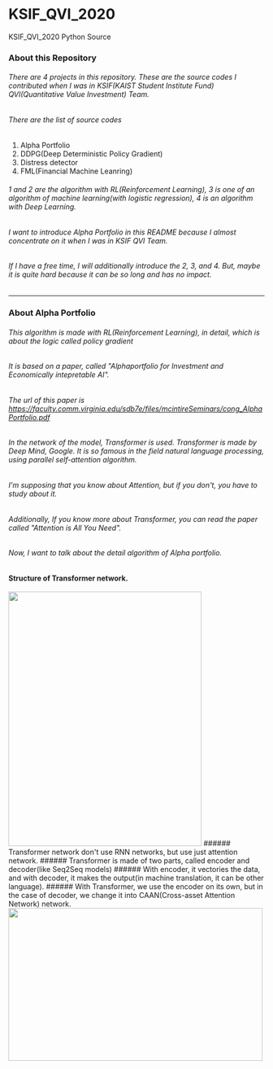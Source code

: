 # KSIF_QVI_2020
KSIF_QVI_2020 Python Source

### About this Repository
###### There are 4 projects in this repository. These are the source codes I contributed when I was in KSIF(KAIST Student Institute Fund) QVI(Quantitative Value Investment) Team.
###### There are the list of source codes
1. Alpha Portfolio
2. DDPG(Deep Deterministic Policy Gradient)
3. Distress detector
4. FML(Financial Machine Leanring)

###### 1 and 2 are the algorithm with RL(Reinforcement Learning), 3 is one of an algorithm of machine learning(with logistic regression), 4 is an algorithm with Deep Learning.
###### I want to introduce Alpha Portfolio in this README because I almost concentrate on it when I was in KSIF QVI Team.
###### If I have a free time, I will additionally introduce the 2, 3, and 4. But, maybe it is quite hard because it can be so long and has no impact.

--------------------------------------------------------------
### About Alpha Portfolio
###### This algorithm is made with RL(Reinforcement Learning), in detail, which is about the logic called policy gradient
###### It is based on a paper, called "Alphaportfolio for Investment and Economically intepretable AI".
###### The url of this paper is <https://faculty.comm.virginia.edu/sdb7e/files/mcintireSeminars/cong_AlphaPortfolio.pdf>
###### In the network of the model, Transformer is used. Transformer is made by Deep Mind, Google. It is so famous in the field natural language processing, using parallel self-attention algorithm.
###### I'm supposing that you know about Attention, but if you don't, you have to study about it.
###### Additionally, If you know more about Transformer, you can read the paper called "Attention is All You Need".


###### Now, I want to talk about the detail algorithm of Alpha portfolio.
#### Structure of Transformer network.
<img src="https://user-images.githubusercontent.com/44806420/128182382-c51faadf-64a0-40e4-b9c0-687f147c0f02.jpg"  width="380" height="500">
###### Transformer network don't use RNN networks, but use just attention network.
###### Transformer is made of two parts, called encoder and decoder(like Seq2Seq models)
###### With encoder, it vectories the data, and with decoder, it makes the output(in machine translation, it can be other language).
###### With Transformer, we use the encoder on its own, but in the case of decoder, we change it into CAAN(Cross-asset Attention Network) network.
<img src= "https://user-images.githubusercontent.com/44806420/128356572-ef077a84-3431-4cf3-bc0e-822f811d7b4a.png" width="500" height="300">
